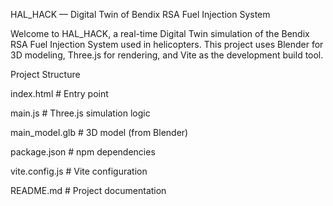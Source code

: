 HAL_HACK — Digital Twin of Bendix RSA Fuel Injection System

Welcome to HAL_HACK, a real-time Digital Twin simulation of the Bendix RSA Fuel Injection System used in helicopters. This project uses Blender for 3D modeling, Three.js for rendering, and Vite as the development build tool.

Project Structure





index.html # Entry point



main.js # Three.js simulation logic



main_model.glb # 3D model (from Blender)



package.json # npm dependencies



vite.config.js # Vite configuration



README.md # Project documentation
